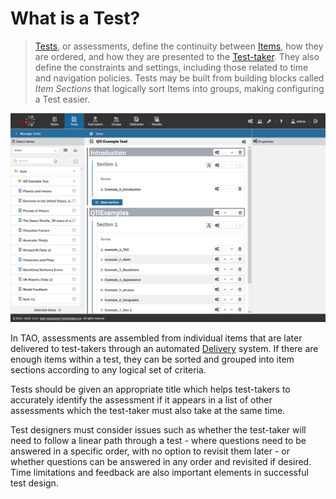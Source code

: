 # What is a Test?

> [Tests](../appendix/glossary.md#test), or assessments, define the continuity between [Items](../items/what-is-an-item.md), how they are ordered, and how they are presented to the [Test-taker](../appendix/glossary.md#test-taker). They also define the constraints and settings, including those related to time and navigation policies. Tests may be built from building blocks called *Item Sections* that logically sort Items into groups, making configuring a Test easier.

![Term Test](../resources/backend/tests/authoring-6.png)

In TAO, assessments are assembled from individual items that are later delivered to test-takers through an automated [Delivery](../deliveries/what-is-a-delivery.md) system. If there are enough items within a test, they can be sorted and grouped into item sections according to any logical set of criteria.

Tests should be given an appropriate title which helps test-takers to accurately identify the assessment if it appears in a list of other assessments which the test-taker must also take at the same time. 

Test designers must consider issues such as whether the test-taker will need to follow a linear path through a test  - where questions need to be answered in a specific order, with no option to revisit them later - or whether questions can be answered in any order and revisited if desired. Time limitations and feedback are also important elements in successful test design.
